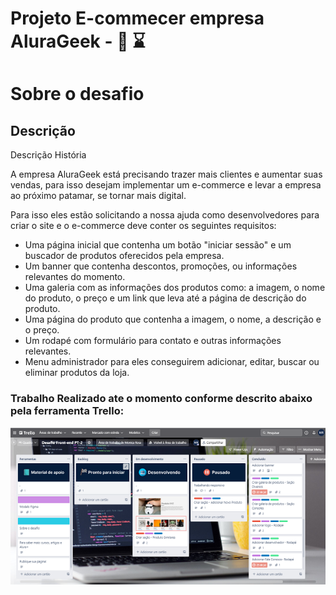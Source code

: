#  Projeto E-commecer  empresa AluraGeek  - :muscle:  :hourglass:

## <h1> Sobre o desafio </h1>

###  <h2> Descrição </h2>

Descrição
História

A empresa AluraGeek está precisando trazer mais clientes e aumentar suas vendas, para isso desejam implementar um e-commerce e levar a empresa ao próximo patamar, se tornar mais digital.

Para isso eles estão solicitando a nossa ajuda como desenvolvedores para criar o site e o e-commerce deve conter os seguintes requisitos:

- Uma página inicial que contenha um botão "iniciar sessão" e um buscador de produtos oferecidos pela empresa.
- Um banner que contenha descontos, promoções, ou informações relevantes do momento.
- Uma galeria com as informações dos produtos como: a imagem, o nome do produto, o preço e um link que leva até a página de descrição do produto.
- Uma página do produto que contenha a imagem, o nome, a descrição e o preço.
- Um rodapé com formulário para contato e outras informações relevantes.
- Menu administrador para eles conseguirem adicionar, editar, buscar ou eliminar produtos da loja.

### <h3> Trabalho Realizado ate o momento conforme descrito abaixo pela ferramenta Trello:</h3>

![Trello com os passos desafio.](https://github.com/monicacosta-dev/challenge-ecommecer-one-alura/blob/main/trello-tela.png)


